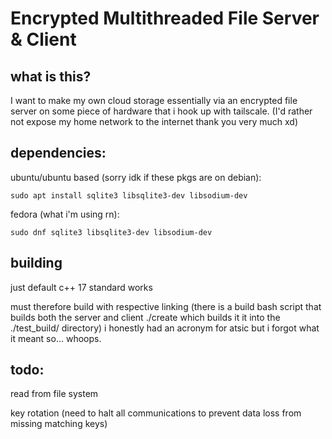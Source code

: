 # Encrypted Multithreaded File Server & Client

## what is this?

I want to make my own cloud storage essentially via an encrypted file server on some piece of hardware that i hook up with tailscale. (I'd rather not expose my home network to the internet thank you very much xd)

## dependencies:

ubuntu/ubuntu based (sorry idk if these pkgs are on debian):
```
sudo apt install sqlite3 libsqlite3-dev libsodium-dev
```

fedora (what i'm using rn):
```
sudo dnf sqlite3 libsqlite3-dev libsodium-dev
```

## building

just default c++ 17 standard works

must therefore build with respective linking (there is a build bash script that builds both the server and client ./create which builds it it into the ./test_build/ directory) i honestly had an acronym for atsic but i forgot what it meant so... whoops.

## todo:

read from file system

key rotation (need to halt all communications to prevent data loss from missing matching keys)
